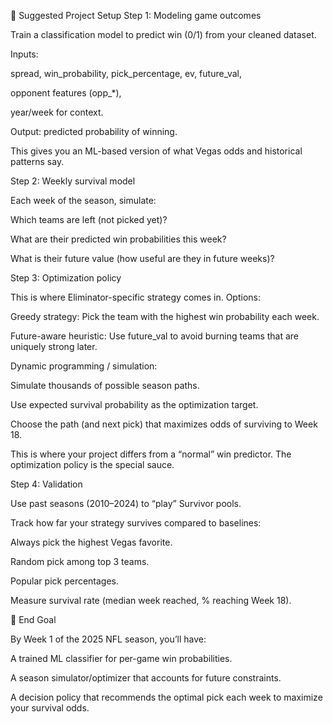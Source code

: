 🧩 Suggested Project Setup
Step 1: Modeling game outcomes

Train a classification model to predict win (0/1) from your cleaned dataset.

Inputs:

spread, win_probability, pick_percentage, ev, future_val,

opponent features (opp_*),

year/week for context.

Output: predicted probability of winning.

This gives you an ML-based version of what Vegas odds and historical patterns say.

Step 2: Weekly survival model

Each week of the season, simulate:

Which teams are left (not picked yet)?

What are their predicted win probabilities this week?

What is their future value (how useful are they in future weeks)?

Step 3: Optimization policy

This is where Eliminator-specific strategy comes in. Options:

Greedy strategy: Pick the team with the highest win probability each week.

Future-aware heuristic: Use future_val to avoid burning teams that are uniquely strong later.

Dynamic programming / simulation:

Simulate thousands of possible season paths.

Use expected survival probability as the optimization target.

Choose the path (and next pick) that maximizes odds of surviving to Week 18.

This is where your project differs from a “normal” win predictor. The optimization policy is the special sauce.

Step 4: Validation

Use past seasons (2010–2024) to “play” Survivor pools.

Track how far your strategy survives compared to baselines:

Always pick the highest Vegas favorite.

Random pick among top 3 teams.

Popular pick percentages.

Measure survival rate (median week reached, % reaching Week 18).

🔮 End Goal

By Week 1 of the 2025 NFL season, you’ll have:

A trained ML classifier for per-game win probabilities.

A season simulator/optimizer that accounts for future constraints.

A decision policy that recommends the optimal pick each week to maximize your survival odds.